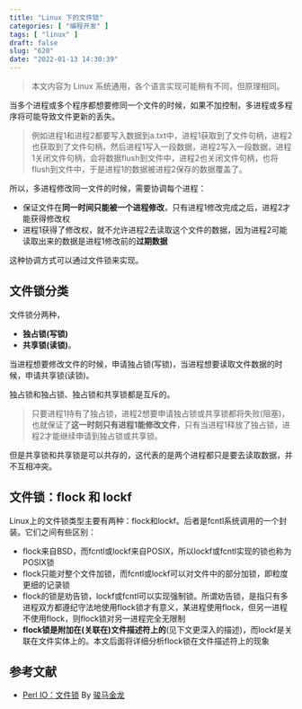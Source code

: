 ```yaml
---
title: "Linux 下的文件锁"
categories: [ "编程开发" ]
tags: [ "linux" ]
draft: false
slug: "620"
date: "2022-01-13 14:30:39"
---
```


> 本文内容为 Linux 系统通用，各个语言实现可能稍有不同，但原理相同。
> 

当多个进程或多个程序都想要修同一个文件的时候，如果不加控制，多进程或多程序将可能导致文件更新的丢失。

> 例如进程1和进程2都要写入数据到a.txt中，进程1获取到了文件句柄，进程2也获取到了文件句柄，然后进程1写入一段数据，进程2写入一段数据，进程1关闭文件句柄，会将数据flush到文件中，进程2也关闭文件句柄，也将flush到文件中，于是进程1的数据被进程2保存的数据覆盖了。
> 

所以，多进程修改同一文件的时候，需要协调每个进程：

- 保证文件在**同一时间只能被一个进程修改**，只有进程1修改完成之后，进程2才能获得修改权
- 进程1获得了修改权，就不允许进程2去读取这个文件的数据，因为进程2可能读取出来的数据是进程1修改前的**过期数据**

这种协调方式可以通过文件锁来实现。

## 文件锁分类

文件锁分两种，

- **独占锁(写锁)**
- **共享锁(读锁)**。

当进程想要修改文件的时候，申请独占锁(写锁)，当进程想要读取文件数据的时候，申请共享锁(读锁)。

独占锁和独占锁、独占锁和共享锁都是互斥的。

> 只要进程1持有了独占锁，进程2想要申请独占锁或共享锁都将失败(阻塞)，也就保证了**这一时刻只有进程1能修改文件**，只有当进程1释放了独占锁，进程2才能继续申请到独占锁或共享锁。
> 

但是共享锁和共享锁是可以共存的，这代表的是两个进程都只是要去读取数据，并不互相冲突。

## **文件锁：flock 和 lockf**

Linux上的文件锁类型主要有两种：flock和lockf。后者是fcntl系统调用的一个封装。它们之间有些区别：

- flock来自BSD，而fcntl或lockf来自POSIX，所以lockf或fcntl实现的锁也称为POSIX锁
- flock只能对整个文件加锁，而fcntl或lockf可以对文件中的部分加锁，即粒度更细的记录锁
- flock的锁是劝告锁，lockf或fcntl可以实现强制锁。所谓劝告锁，是指只有多进程双方都遵纪守法地使用flock锁才有意义，某进程使用flock，但另一进程不使用flock，则flock锁对另一进程完全无限制
- **flock锁是附加在(关联在)文件描述符上的**(见下文更深入的描述)，而lockf是关联在文件实体上的。本文后面将详细分析flock锁在文件描述符上的现象

## 参考文献

- [Perl IO：文件锁](https://www.cnblogs.com/f-ck-need-u/p/10447881.html) By [骏马金龙](https://www.cnblogs.com/f-ck-need-u/)